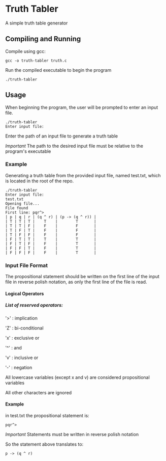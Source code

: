 # Truth Tabler

A simple truth table generator

## Compiling and Running

Compile using gcc:

```
gcc -o truth-tabler truth.c
```

Run the compiled executable to begin the program

```
./truth-tabler
```

## Usage

When beginning the program, the user will be prompted to enter an input file.

```
./truth-tabler
Enter input file:

```
Enter the path of an input file to generate a truth table

*Important* The path to the desired input file must be relative to the program's executable

### Example
Generating a truth table from the provided input file, named test.txt, which is located in the root of the repo.

```
./truth-tabler
Enter input file:
test.txt
Opening file...
File found
First line: pqr^>
| p | q | r | (q ^ r) | (p -> (q ^ r)) |
| T | T | T |    T    |        T       |
| T | T | F |    F    |        F       |
| T | F | T |    F    |        F       |
| T | F | F |    F    |        F       |
| F | T | T |    T    |        T       |
| F | T | F |    F    |        T       |
| F | F | T |    F    |        T       |
| F | F | F |    F    |        T       |
```
 
### Input File Format

The propositional statement should be written on the first line of the input file in reverse polish notation, as only the first line of the file is read.

#### Logical Operators

##### List of reserved operators:

'>' : implication

'Z' : bi-conditional

'x' : exclusive or

'^' : and

'v' : inclusive or

'-' : negation

All lowercase variables (except x and v) are considered propositional variables

All other characters are ignored

#### Example

in test.txt the propositional statement is:

```
pqr^>
```

*Important* Statements must be written in reverse polish notation

So the statement above translates to:
```
p -> (q ^ r)
```


